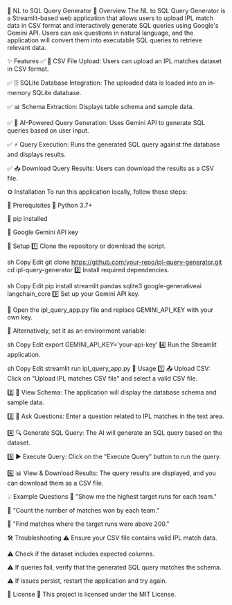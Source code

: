 🏏 NL to SQL Query Generator
📌 Overview
The NL to SQL Query Generator is a Streamlit-based web application that allows users to upload IPL match data in CSV format and interactively generate SQL queries using Google's Gemini API. Users can ask questions in natural language, and the application will convert them into executable SQL queries to retrieve relevant data.

✨ Features
✅ 📂 CSV File Upload: Users can upload an IPL matches dataset in CSV format.

✅ 🗄️ SQLite Database Integration: The uploaded data is loaded into an in-memory SQLite database.

✅ 📊 Schema Extraction: Displays table schema and sample data.

✅ 🤖 AI-Powered Query Generation: Uses Gemini API to generate SQL queries based on user input.

✅ ⚡ Query Execution: Runs the generated SQL query against the database and displays results.

✅ 📥 Download Query Results: Users can download the results as a CSV file.

⚙️ Installation
To run this application locally, follow these steps:

🔹 Prerequisites
🔸 Python 3.7+

🔸 pip installed

🔸 Google Gemini API key

🔹 Setup
1️⃣ Clone the repository or download the script.

sh
Copy
Edit
git clone https://github.com/your-repo/ipl-query-generator.git
cd ipl-query-generator
2️⃣ Install required dependencies.

sh
Copy
Edit
pip install streamlit pandas sqlite3 google-generativeai langchain_core
3️⃣ Set up your Gemini API key.

🔹 Open the ipl_query_app.py file and replace GEMINI_API_KEY with your own key.

🔹 Alternatively, set it as an environment variable:

sh
Copy
Edit
export GEMINI_API_KEY='your-api-key'
4️⃣ Run the Streamlit application.

sh
Copy
Edit
streamlit run ipl_query_app.py
🚀 Usage
1️⃣ 📤 Upload CSV: Click on "Upload IPL matches CSV file" and select a valid CSV file.

2️⃣ 📄 View Schema: The application will display the database schema and sample data.

3️⃣ 📝 Ask Questions: Enter a question related to IPL matches in the text area.

4️⃣ 🔍 Generate SQL Query: The AI will generate an SQL query based on the dataset.

5️⃣ ▶️ Execute Query: Click on the "Execute Query" button to run the query.

6️⃣ 📊 View & Download Results: The query results are displayed, and you can download them as a CSV file.

💡 Example Questions
💬 "Show me the highest target runs for each team."

💬 "Count the number of matches won by each team."

💬 "Find matches where the target runs were above 200."

🛠️ Troubleshooting
⚠️ Ensure your CSV file contains valid IPL match data.

⚠️ Check if the dataset includes expected columns.

⚠️ If queries fail, verify that the generated SQL query matches the schema.

⚠️ If issues persist, restart the application and try again.

📜 License
📝 This project is licensed under the MIT License.

